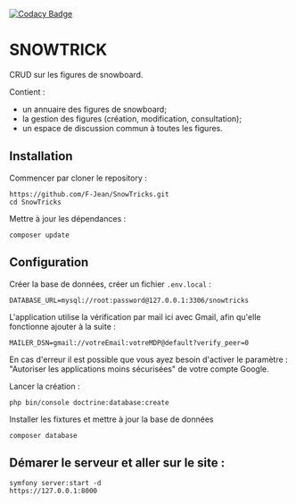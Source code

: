 [![Codacy Badge](https://app.codacy.com/project/badge/Grade/ace024fb46164ff7967ede3d1c04c587)](https://www.codacy.com/gh/F-Jean/SnowTricks/dashboard?utm_source=github.com&amp;utm_medium=referral&amp;utm_content=F-Jean/SnowTricks&amp;utm_campaign=Badge_Grade)

# SNOWTRICK

CRUD sur les figures de snowboard.

Contient :

-   un annuaire des figures de snowboard;
-   la gestion des figures (création, modification, consultation);
-   un espace de discussion commun à toutes les figures.

## Installation

Commencer par cloner le repository :

```
https://github.com/F-Jean/SnowTricks.git
cd SnowTricks
```

Mettre à jour les dépendances :

```
composer update
```

## Configuration

Créer la base de données, créer un fichier `.env.local` :

```
DATABASE_URL=mysql://root:password@127.0.0.1:3306/snowtricks
```

L'application utilise la vérification par mail ici avec Gmail,
afin qu'elle fonctionne ajouter à la suite :

```
MAILER_DSN=gmail://votreEmail:votreMDP@default?verify_peer=0
```

En cas d'erreur il est possible que vous ayez besoin d'activer le paramètre :
"Autoriser les applications moins sécurisées" de votre compte Google.

Lancer la création :

```
php bin/console doctrine:database:create
```

Installer les fixtures et mettre à jour la base de données

```
composer database
```

## Démarer le serveur et aller sur le site :

```
symfony server:start -d
https://127.0.0.1:8000
```

